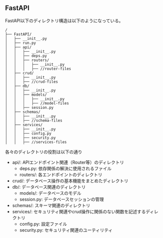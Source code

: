 <h2>FastAPI</h2>

FastAPI以下のディレクトリ構造は以下のようになっている。

```
/
├── FastAPI/
│   ├── __init__.py
│   ├── run.py
│   ├── api/
│   │   ├── __init__.py
│   │   ├── deps.py
│   │   ├── routers/
│   │   │   ├── __init__.py
│   │   │   ├── //router-files
│   ├── crud/
│   │   ├── __init__.py
│   │   ├── //crud-files
│   ├── db/
│   │   ├── __init__.py
│   │   ├── models/
│   │   │   ├── __init__.py
│   │   │   ├── //model-files
│   │   ├── session.py
│   ├── schemas/
│   │   ├── __init__.py
│   │   ├── //schema-files
│   ├── services/
│   │   ├── __init__.py
│   │   ├── config.py
│   │   ├── security.py
│   │   ├── //services-files
```

各々のディレクトリの役割は以下の通り
- api/: APIエンドポイント関連（Router等）のディレクトリ
  - deps.py: 依存関係の解決に使用されるファイル
  - routers/: 各エンドポイントのディレクトリ
- crud/: データベース操作の基本機能をまとめたディレクトリ
- db/: データベース関連のディレクトリ
  - models/: データベースのモデル
  - session.py: データベースセッションの管理
- schemas/: スキーマ関連のディレクトリ
- services/: セキュリティ関連やcrud操作に関係のない関数を記述するディレクトリ
  - config.py: 設定ファイル
  - security.py: セキュリティ関連のユーティリティ